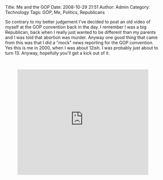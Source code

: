 Title: Me and the GOP
Date: 2008-10-29 21:51
Author: Admin
Category: Technology
Tags: GOP, Me, Politics, Republicans

So contrary to my better judgement I've decided to post an old video of
myself at the GOP convention back in the day. I remember I was a big
Republican, back when I really just wanted to be different than my
parents and I was told that abortion was murder. Anyway one good thing
that came from this was that I did a "mock" news reporting for the GOP
convention. Yes this is me in 2000, when I was about 12ish. I was
probably just about to turn 13. Anyway, hopefully you'll get a kick out
of it.

 

<p align="center">
<embed src="http://www.youtube.com/v/ZSIN4OAUyzU&amp;hl=en&amp;fs=1" width="425" height="344" type="application/x-shockwave-flash" allowfullscreen="true" allowscriptaccess="always">
</embed>
</p>
</p>


